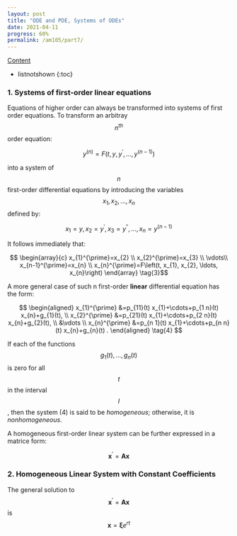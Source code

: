 ```yaml
---
layout: post
title: "ODE and PDE, Systems of ODEs"
date: 2021-04-11
progress: 60%
permalink: /am105/part7/
---
```

[Content](https://minhuanli.github.io/notes/)

* listnotshown
{:toc}


### 1. Systems of first-order linear equations

Equations of higher order can always be transformed into systems of first order equations. To transform an arbitray $$n^{th}$$ order equation:

$$
y^{(n)}=F\left(t, y, y^{\prime}, \ldots, y^{(n-1)}\right)\tag{1}
$$

into a system of $$n$$ first-order differential equations by introducing the variables $$x_{1}, x_{2}, \ldots, x_{n}$$ defined by:

$$
x_{1}=y, x_{2}=y^{\prime}, x_{3}=y^{\prime \prime}, \ldots, x_{n}=y^{(n-1)} \tag{2}
$$

It follows immediately that:

$$
\begin{array}{c}
x_{1}^{\prime}=x_{2} \\
x_{2}^{\prime}=x_{3} \\
\vdots\\
x_{n-1}^{\prime}=x_{n} \\
x_{n}^{\prime}=F\left(t, x_{1}, x_{2}, \ldots, x_{n}\right) 
\end{array} \tag{3}$$

A more general case of such n first-order **linear** differential equation has the form:

$$
\begin{aligned}
x_{1}^{\prime} &=p_{11}(t) x_{1}+\cdots+p_{1 n}(t) x_{n}+g_{1}(t), \\
x_{2}^{\prime} &=p_{21}(t) x_{1}+\cdots+p_{2 n}(t) x_{n}+g_{2}(t), \\
&\vdots \\
x_{n}^{\prime} &=p_{n 1}(t) x_{1}+\cdots+p_{n n}(t) x_{n}+g_{n}(t) .
\end{aligned} \tag{4}
$$

If each of the functions $$g_{1}(t), \ldots, g_{n}(t)$$ is zero for all $$t$$ in the interval $$I$$, then the system
(4) is said to be <i class='contrast'>homogeneous</i>; otherwise, it is <i class='contrast'>nonhomogeneous</i>.

A homogeneous first-order linear system can be further expressed in a matrice form:

$$
\mathbf{x}^{\prime}=\mathbf{A x} \tag{5}$$

### 2. Homogeneous Linear System with Constant Coefficients
The general solution to $$\mathbf{x}^{\prime}=\mathbf{A x}$$ is $$\mathbf{x} = \mathbf{\xi}e^{rt}$$


